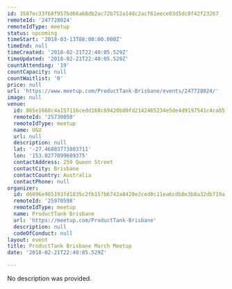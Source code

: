 ```yaml
---
id: 3587ec33f68f957bd66a68db2ac72b752a14dc2acf61eece03d5dc8f42f23267
remoteId: '247728024'
remoteIdType: meetup
status: upcoming
timeStart: '2018-03-13T08:00:00.000Z'
timeEnd: null
timeCreated: '2018-02-21T22:40:05.529Z'
timeUpdated: '2018-02-21T22:40:05.529Z'
countAttending: '19'
countCapacity: null
countWaitlist: '0'
price: null
url: 'https://www.meetup.com/ProductTank-Brisbane/events/247728024/'
image: null
venue:
  id: 865e1668c4a157116cedd168c69420bd0fd2142465234e5de4d9197541c4ca85
  remoteId: '25730050'
  remoteIdType: meetup
  name: U&U
  url: null
  description: null
  lat: '-27.46883773803711'
  lon: '153.0277099609375'
  contactAddress: 259 Queen Street
  contactCity: Brisbane
  contactCountry: Australia
  contactPhone: null
organizer:
  id: d6096e985193fd1835c2fb157b6742a8420e2ced0c11ea6cdb8e3b8a32db719a
  remoteId: '25970598'
  remoteIdType: meetup
  name: ProductTank Brisbane
  url: 'https://meetup.com/ProductTank-Brisbane'
  description: null
  codeOfConduct: null
layout: event
title: ProductTank Brisbane March Meetup
date: '2018-02-21T22:40:05.529Z'

---
```

No description was provided.
